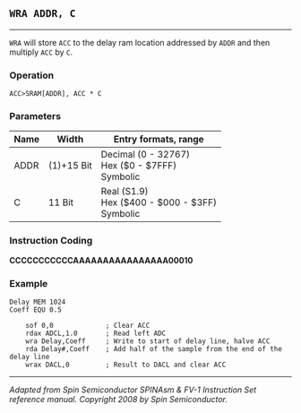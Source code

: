 ## `WRA ADDR, C`

------------------

`WRA` will store `ACC` to the delay ram location addressed by `ADDR` and then multiply `ACC` by `C`.

### Operation
`ACC­>SRAM[ADDR], ACC * C`

### Parameters

| Name  | Width | Entry formats, range                |
|-------|-------|-------------------------------------|
| ADDR  | (1)+15 Bit| Decimal (0 - 32767)<br>Hex ($0 - $7FFF)<br>Symbolic |
| C     | 11 Bit    | Real (S1.9)<br>Hex ($400 - $000 - $3FF)<br>Symbolic  |

### Instruction Coding
**CCCCCCCCCCCAAAAAAAAAAAAAAAA00010**

### Example
```assembly
Delay MEM 1024 
Coeff EQU 0.5

    sof 0,0             ; Clear ACC
    rdax ADCL,1.0       ; Read left ADC
    wra Delay,Coeff     ; Write to start of delay line, halve ACC
    rda Delay#,Coeff    ; Add half of the sample from the end of the delay line
    wrax DACL,0         ; Result to DACL and clear ACC
```

------------------
*Adapted from Spin Semiconductor SPINAsm & FV-1 Instruction Set reference manual. Copyright 2008 by Spin Semiconductor.*